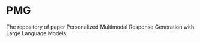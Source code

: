 # PMG
The repository of paper Personalized Multimodal Response Generation with Large Language Models
